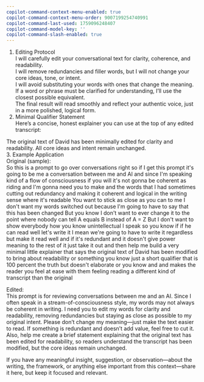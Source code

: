 ```yaml
---
copilot-command-context-menu-enabled: true
copilot-command-context-menu-order: 9007199254740991
copilot-command-last-used: 1759096248407
copilot-command-model-key: ''
copilot-command-slash-enabled: true
---
```

   
1. Editing Protocol   
I will carefully edit your conversational text for clarity, coherence, and readability.   
I will remove redundancies and filler words, but I will not change your core ideas, tone, or intent.   
I will avoid substituting your words with ones that change the meaning. If a word or phrase must be clarified for understanding, I’ll use the closest possible equivalent.   
The final result will read smoothly and reflect your authentic voice, just in a more polished, logical form.   
2. Minimal Qualifier Statement   
Here’s a concise, honest explainer you can use at the top of any edited transcript:   
   
 The original text of David has been minimally edited for clarity and readability. All core ideas and intent remain unchanged.   
3. Example Application   
Original (sample):   
So this is a prompt to go over conversations right so if I get this prompt it's going to be me a conversation between me and AI and since I'm speaking kind of a flow of consciousness if you will it's not gonna be coherent as riding and I'm gonna need you to make and the words that I had sometimes cutting out redundancy and making it coherent and logical in the writing sense where it's readable You want to stick as close as you can to me I don't want my words switched out because I'm going to have to say that this has been changed But you know I don't want to ever change it to the point where nobody can tell A equals B instead of A = Z But I don't want to show everybody how you know unintellectual I speak so you know if if he can read well let's write it I mean we're going to have to write it regardless but make it read well and if it's redundant and it doesn't give power meaning to the rest of it just take it out and then help me build a very minimal little explainer that says the original text of David has been modified to bring about readability or something you know just a short qualifier that is 100 percent the truth but doesn't elaborate or you know and and makes the reader you feel at ease with them feeling reading a different kind of transcript than the original   
   
Edited:   
This prompt is for reviewing conversations between me and an AI. Since I often speak in a stream-of-consciousness style, my words may not always be coherent in writing. I need you to edit my words for clarity and readability, removing redundancies but staying as close as possible to my original intent. Please don’t change my meaning—just make the text easier to read. If something is redundant and doesn’t add value, feel free to cut it. Also, help me create a brief statement explaining that the original text has been edited for readability, so readers understand the transcript has been modified, but the core ideas remain unchanged.   
   
   
If you have any meaningful insight, suggestion, or observation—about the writing, the framework, or anything else important from this context—share it here, but keep it focused and relevant.